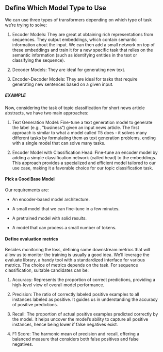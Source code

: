 ## Define Which Model Type to Use
We can use three types of transformers depending on which type of task we’re trying to solve:

1. Encoder Models: They are great at obtaining rich representations from sequences. They output embeddings, which contain semantic information about the input. We can then add a small network on top of these embeddings and train it for a new specific task that relies on the semantic information (such as identifying entities in the text or classifying the sequence).

2. Decoder Models: They are ideal for generating new text.

3. Encoder-Decoder Models: They are ideal for tasks that require generating new sentences based on a given input.


##### EXAMPLE
Now, considering the task of topic classification for short news article abstracts, we have two main approaches:

1. Text Generation Model: Fine-tune a text generation model to generate the label (e.g., "business“) given an input news article. The first approach is similar to what a model called T5 does - it solves many different tasks by formulating them as text generation problems, ending with a single model that can solve many tasks.

2. Encoder Model with Classification Head: Fine-tune an encoder model by adding a simple classification network (called head) to the embeddings. This approach provides a specialized and efficient model tailored to our use case, making it a favorable choice for our topic classification task.


#### Pick a Good Base Model
Our requirements are:

- An encoder-based model architecture.

- A small model that we can fine-tune in a few minutes.

- A pretrained model with solid results.

- A model that can process a small number of tokens.


#### Define evaluation metrics
Besides monitoring the loss, defining some downstream metrics that will allow us to monitor the training is usually a good idea. We’ll leverage the evaluate library, a handy tool with a standardized interface for various metrics. The choice of metrics depends on the task. For sequence classification, suitable candidates can be:

1. Accuracy: Represents the proportion of correct predictions, providing a high-level view of overall model performance.

2. Precision: The ratio of correctly labeled positive examples to all instances labeled as positive. It guides us in understanding the accuracy of positive predictions.

3. Recall: The proportion of actual positive examples predicted correctly by the model. It helps uncover the model’s ability to capture all positive instances, hence being lower if false negatives exist.

4. F1 Score: The harmonic mean of precision and recall, offering a balanced measure that considers both false positives and false negatives.

